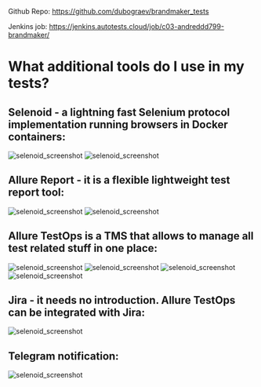 Github Repo:
https://github.com/dubograev/brandmaker_tests

Jenkins job:
https://jenkins.autotests.cloud/job/c03-andreddd799-brandmaker/




# **What additional tools do I use in my tests?**

## Selenoid - a lightning fast Selenium protocol implementation running browsers in Docker containers:
![selenoid_screenshot](src/test/resources/images/selenoid.png)
![selenoid_screenshot](src/test/resources/images/selenoid_video.gif)



## Allure Report - it is a flexible lightweight test report tool:
![selenoid_screenshot](src/test/resources/images/allure_report_1.png)
![selenoid_screenshot](src/test/resources/images/allure_report_2.png)



## Allure TestOps is a TMS that allows to manage all test related stuff in one place:
![selenoid_screenshot](src/test/resources/images/allure_testops_dashboard.png)
![selenoid_screenshot](src/test/resources/images/allure_testops_3.png)
![selenoid_screenshot](src/test/resources/images/allure_testops_1.png)
![selenoid_screenshot](src/test/resources/images/allure_testops_2.png)



## Jira - it needs no introduction. Allure TestOps can be integrated with Jira:
![selenoid_screenshot](src/test/resources/images/jira_1.png)



## Telegram notification:

![selenoid_screenshot](src/test/resources/images/telegram_bot.png)
